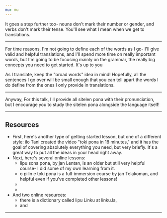 ```yaml
---
mu: mu
---
```

It goes a step further too- nouns don't mark their number or gender, and verbs don't mark their tense. You'll see what I mean when we get to translations.

---

For time reasons, I'm not going to define each of the words as I go- I'll give valid and helpful translations, and I'll spend more time on really important words, but I'm going to be focusing mainly on the grammar, the really big concepts you need to get started. It's up to you

As I translate, keep the "broad words" idea in mind! Hopefully, all the sentences I go over will be small enough that you can tell apart the words I do define from the ones I only provide in translations.

<!-- And don't worry if the translations themselves move a little quick- we're focused on the grammar. -->

---

Anyway, For this talk, I'll provide all sitelen pona with their pronunciation, but I encourage you to study the sitelen pona alongside the language itself!

---

## Resources

- First, here's another type of getting started lesson, but one of a different style: ilo Tani created the video "toki pona in 18 minutes," and it has the goal of covering absolutely everything you need, but very briefly. It's a great way to put all the ideas in your head right away.
- Next, here's several online lessons:
  - lipu sona pona, by jan Lentan, is an older but still very helpful course- I did some of my own learning from it.
  - o pilin e toki pona is a full-immersion course by jan Telakoman, and helpful even if you've completed other lessons!
  -
  -
- And two online resources:
  - there is a dictionary called lipu Linku at linku.la,
  - and

<!-- # What did I gloss over? -->
<!---->
<!-- Something you might have noticed but I didn't draw attention to, was that toki pona words are very broad. All the words are plural or singular or whatever else- they don't mark number. All words can refer to the present, the past, the future, whenever you want- they don't mark time either. This means something like "mi" can refer to just yourself, or you and a friend, or a whole team that includes you. And it means that -->
<!---->
<!-- For those who know their grammar terms, there are no conjugations or declensions- no inflection whatsoever. If you learn a word, you can use that word. -->

---
